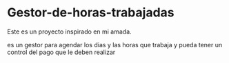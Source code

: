 # Gestor-de-horas-trabajadas

Este es un proyecto inspirado en mi amada.

es un gestor para agendar los dias y las horas que trabaja y pueda tener un control del pago que le deben realizar
